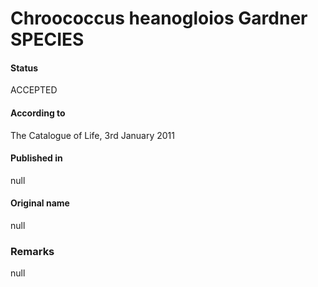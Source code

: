 Chroococcus heanogloios Gardner SPECIES
=======

#### Status
ACCEPTED

#### According to
The Catalogue of Life, 3rd January 2011

#### Published in
null

#### Original name
null

### Remarks
null